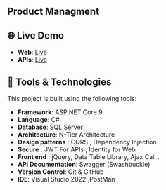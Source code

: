 ## Product Managment 
## 🌐 Live Demo

- **Web**: [Live](http://assignment.runasp.net/Account/Login)  
- **APIs**: [Live](http://assignmentapis.runasp.net/index.html)  



## 🧰 Tools & Technologies
This project is built using the following tools:

- **Framework**: ASP.NET Core 9 
- **Language**: C#
- **Database**: SQL Server
- **Architecture**: N-Tier Architecture
- **Design patterns** : CQRS , Dependency Injection
- **Secure** : JWT For APIs , Identity for Web
- **Front end** : jQuery, Data Table Library, Ajax Call .
- **API Documentation**: Swagger (Swashbuckle)
- **Version Control**: Git & GitHub
- **IDE**: Visual Studio 2022 ,PostMan
 
